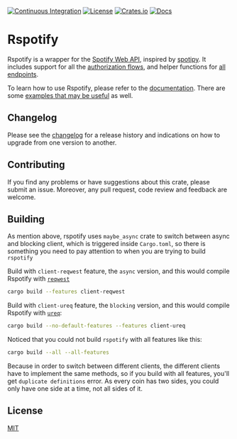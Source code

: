 [![Continuous Integration](https://github.com/ramsayleung/rspotify/workflows/Continuous%20Integration/badge.svg)](https://github.com/ramsayleung/rspotify/actions)
[![License](https://img.shields.io/github/license/ramsayleung/rspotify)](https://github.com/ramsayleung/rspotify/blob/master/LICENSE)
[![Crates.io](https://img.shields.io/crates/v/rspotify.svg)](https://crates.io/crates/rspotify)
[![Docs](https://docs.rs/rspotify/badge.svg)](https://docs.rs/crate/rspotify/)

# Rspotify

Rspotify is a wrapper for the [Spotify Web API](https://developer.spotify.com/web-api/), inspired by [spotipy](https://github.com/plamere/spotipy). It includes support for all the [authorization flows](https://developer.spotify.com/documentation/general/guides/authorization-guide/), and helper functions for [all endpoints](https://developer.spotify.com/documentation/web-api/reference/).

To learn how to use Rspotify, please refer to the [documentation](https://docs.rs/crate/rspotify/). There are some [examples that may be useful](./examples) as well.

## Changelog

Please see the [changelog](./CHANGELOG.md) for a release history and indications on how to upgrade from one version to another.

## Contributing

If you find any problems or have suggestions about this crate, please submit an issue. Moreover, any pull request, code review and feedback are welcome.

## Building

As mention above, rspotify uses `maybe_async` crate to switch between async and blocking client, which is triggered inside `Cargo.toml`, so there is something you need to pay attention to when you are trying to build `rspotify`

Build with `client-reqwest` feature, the `async` version, and this would compile Rspotify with [`reqwest`](https://docs.rs/reqwest/)

```sh
cargo build --features client-reqwest
```

Build with `client-ureq` feature, the `blocking` version, and this would compile Rspotify with [`ureq`](https://docs.rs/ureq/):

```sh
cargo build --no-default-features --features client-ureq
```

Noticed that you could not build `rspotify` with all features like this:

```sh
cargo build --all --all-features
```

Because in order to switch between different clients, the different clients have to implement the same methods, so if you build with all features, you'll get `duplicate definitions` error. As every coin has two sides, you could only have one side at a time, not all sides of it.

## License

[MIT](./LICENSE)
